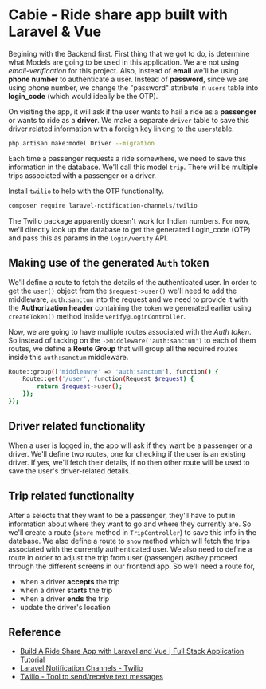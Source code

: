 # Cabie - Ride share app built with Laravel & Vue

Begining with the Backend first. First thing that we got to do, is determine what Models are going to be used in this application.
We are not using *email-verification* for this project. Also, instead of **email** we'll be using **phone number** to authenticate a user. Instead of **password**, since we are using phone number, we change the "password" attribute in `users` table into **login_code** (which would ideally be the OTP).

On visiting the app, it will ask if the user wants to hail a ride as a **passenger** or wants to ride as a **driver**. We make a separate `driver` table to save this driver related information with a foreign key linking to the `users`table.

```bash
php artisan make:model Driver --migration
```

Each time a passenger requests a ride somewhere, we need to save this information in the database. We'll call this model `trip`. There will be multiple trips associated with a passenger or a driver.

Install `twilio` to help with the OTP functionality.

```bash
composer require laravel-notification-channels/twilio
```

The Twilio package apparently doesn't work for Indian numbers. For now, we'll directly look up the database to get the generated Login_code (OTP) and pass this as params in the `login/verify` API.

## Making use of the generated `Auth` token

We'll define a route to fetch the details of the authenticated user.
In order to get the `user()` object from the `$request->user()` we'll need to add the middleware, `auth:sanctum` into the request and we need to provide it with the **Authorization header** containing the `token` we generated earlier using `createToken()` method inside `verify@LoginController`.

Now, we are going to have multiple routes associated with the *Auth token*. So instead of tacking on the `->middleware('auth:sanctum')` to each of them routes, we define a **Route Group** that will group all the required routes inside this `auth:sanctum` middleware.

```bash
Route::group(['middleawre' => 'auth:sanctum'], function() {
    Route::get('/user', function(Request $request) {
        return $request->user();
    });
});
```

## Driver related functionality

When a user is logged in, the app will ask if they want be a passenger or a driver. We'll define two routes, one for checking if the user is an existing driver. If yes, we'll fetch their details, if no then other route will be used to save the user's driver-related details.

## Trip related functionality

After a selects that they want to be a passenger, they'll have to put in information about where they want to go and where they currently are. So we'll create a route (`store` method in `TripController`) to save this info in the database.
We also define a route to `show` method which will fetch the trips associated with the currently authenticated user.
We also need to define a route in order to adjust the trip from user (passenger) asthey proceed through the different screens in our frontend app. So we'll need a route for,

- when a driver **accepts** the trip
- when a driver **starts** the trip
- when a driver **ends** the trip
- update the driver's location

## Reference

- [Build A Ride Share App with Laravel and Vue | Full Stack Application Tutorial](https://www.youtube.com/watch?v=iFOEU6YNBzw)
- [Laravel Notification Channels - Twilio](https://laravel-notification-channels.com/twilio/)
- [Twilio - Tool to send/receive text messages](https://www.twilio.com/en-us)
